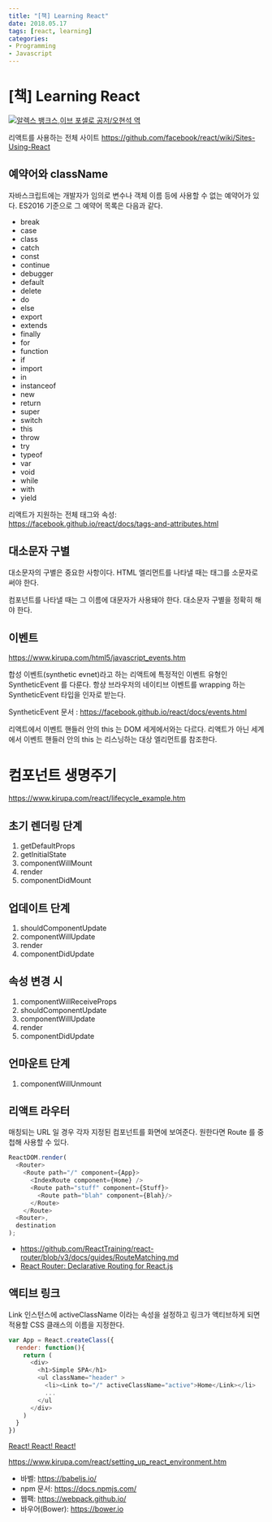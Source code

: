 ```yaml
---
title: "[책] Learning React"
date: 2018.05.17
tags: [react, learning]
categories:
- Programming
- Javascript
---
```


# [책] Learning React

[![](http://image.yes24.com/goods/58543289/66x96)알렉스 뱅크스,이브 포셀로 공저/오현석 역](http://blog.yes24.com/lib/adon/View.aspx?blogid=9654534&goodsno=58543289&idx=25562&ADON_TYPE=B&regs=b)

리액트를 사용하는 전체 사이트
<https://github.com/facebook/react/wiki/Sites-Using-React>

## 예약어와 className

자바스크립트에는 개발자가 임의로 변수나 객체 이름 등에 사용할 수 없는 예약어가 있다. ES2016 기준으로 그 예약어 목록은 다음과 같다.

* break
* case
* class
* catch
* const
* continue
* debugger
* default
* delete
* do
* else
* export
* extends
* finally
* for
* function
* if
* import
* in
* instanceof
* new
* return
* super
* switch
* this
* throw
* try
* typeof
* var
* void
* while
* with
* yield

리액트가 지원하는 전체 태그와 속성: https://facebook.github.io/react/docs/tags-and-attributes.html

## 대소문자 구별

대소문자의 구별은 중요한 사항이다.
HTML 엘리먼트를 나타낼 때는 태그를 소문자로 써야 한다.

컴포넌트를 나타낼 때는 그 이름에 대문자가 사용돼야 한다.
대소문자 구별을 정확히 해야 한다.

## 이벤트

https://www.kirupa.com/html5/javascript_events.htm

합성 이벤트(synthetic evnet)라고 하는 리액트에 특정적인 이벤트 유형인 SyntheticEvent 를 다룬다.
항상 브라우저의 네이티브 이벤트를 wrapping 하는 SyntheticEvent 타입을 인자로 받는다.

SyntheticEvent 문서 : https://facebook.github.io/react/docs/events.html

리액트에서 이벤트 핸들러 안의 this 는 DOM 세게에서와는 다르다. 리액트가 아닌 세계에서 이벤트 핸들러 안의 this 는 리스닝하는 대상 엘리먼트를 참조한다.

# 컴포넌트 생명주기

https://www.kirupa.com/react/lifecycle_example.htm

## 초기 렌더링 단계

1.  getDefaultProps
2.  getInitialState
3.  componentWillMount
4.  render
5.  componentDidMount

## 업데이트 단계

1.  shouldComponentUpdate
2.  componentWillUpdate
3.  render
4.  componentDidUpdate

## 속성 변경 시

1.  componentWillReceiveProps
2.  shouldComponentUpdate
3.  componentWillUpdate
4.  render
5.  componentDidUpdate

## 언마운트 단계

1.  componentWillUnmount

## 리액트 라우터

매칭되는 URL 일 경우 각자 지정된 컴포넌트를 화면에 보여준다.
원한다면 Route 를 중첩해 사용할 수 있다.

```javascript
ReactDOM.render(
  <Router>
    <Route path="/" component={App}>
      <IndexRoute component={Home} />
      <Route path="stuff" component={Stuff}>
        <Route path="blah" component={Blah}/>
      </Route>
    </Route>
  <Router>,
  destination
);
```

* https://github.com/ReactTraining/react-router/blob/v3/docs/guides/RouteMatching.md
* [React Router: Declarative Routing for React.js](https://reacttraining.com/react-router/web/guides/philosophy)

## 액티브 링크

Link 인스턴스에 activeClassName 이라는 속성을 설정하고 링크가 액티브하게 되면 적용할 CSS 클래스의 이름을 지정한다.

```javascript
var App = React.createClass({
  render: function(){
    return (
      <div>
        <h1>Simple SPA</h1>
        <ul className="header" >
          <li><Link to="/" activeClassName="active">Home</Link></li>
          ...
        </ul
      </div>
    )
  }
})
```

[React! React! React!](https://www.kirupa.com/react/examples/todo.htm)

https://www.kirupa.com/react/setting_up_react_environment.htm

* 바벨: https://babeljs.io/
* npm 문서: https://docs.npmjs.com/
* 웹팩: https://webpack.github.io/
* 바우어(Bower): https://bower.io
